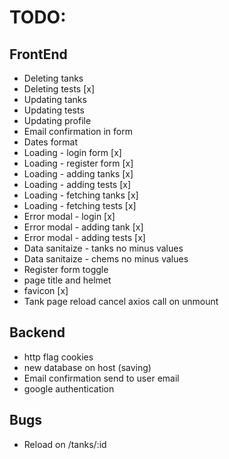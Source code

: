 # TODO:

## FrontEnd

- Deleting tanks
- Deleting tests [x]
- Updating tanks
- Updating tests
- Updating profile
- Email confirmation in form
- Dates format
- Loading - login form [x]
- Loading - register form [x]
- Loading - adding tanks [x]
- Loading - adding tests [x]
- Loading - fetching tanks [x]
- Loading - fetching tests [x]
- Error modal - login [x]
- Error modal - adding tank [x]
- Error modal - adding tests [x]
- Data sanitaize - tanks no minus values
- Data sanitaize - chems no minus values
- Register form toggle
- page title and helmet
- favicon [x]
- Tank page reload cancel axios call on unmount

## Backend

- http flag cookies
- new database on host (saving)
- Email confirmation send to user email
- google authentication

## Bugs

- Reload on /tanks/:id
